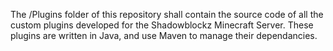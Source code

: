 The /Plugins folder of this repository shall contain the source code of all the custom plugins developed for the Shadowblockz Minecraft Server. These plugins are written in Java, and use Maven to manage their dependancies.
